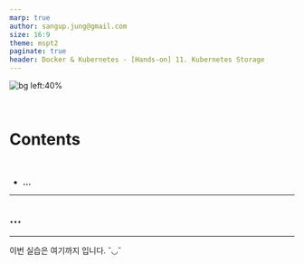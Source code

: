 ```yaml
---
marp: true
author: sangup.jung@gmail.com
size: 16:9
theme: mspt2
paginate: true
header: Docker & Kubernetes - [Hands-on] 11. Kubernetes Storage
---
```


![bg left:40%](img/hands_on.png)

<br>

# Contents

<br>

- **...**


---

## ...


---

이번 실습은 여기까지 입니다.  ˘◡˘
